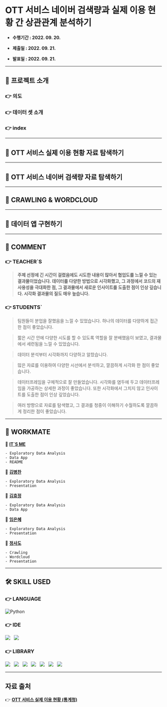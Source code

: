 # OTT 서비스 네이버 검색량과 실제 이용 현황 간 상관관계 분석하기

- **수행기간 : 2022. 09. 20.**

- **제출일 : 2022. 09. 21.**

- **발표일 : 2022. 09. 21.**

---

## 💁 프로젝트 소개

### 👉 의도

### 👉 데이터 셋 소개

### 👉 index

---

## 👀 OTT 서비스 실제 이용 현황 자료 탐색하기

---

## 👀 OTT 서비스 네이버 검색량 자료 탐색하기

---

## 👀 CRAWLING & WORDCLOUD

---

## 👀 데이터 앱 구현하기

---

## 👄 COMMENT

### 👉 TEACHER`S

> **주제 선정에 긴 시간이 걸렸음에도 시도한 내용이 많아서 협업도를 느낄 수 있는 결과물이었습니다. 데이터를 다양한 방법으로 시각화했고, 그 과정에서 코드의 재사용성을 극대화한 점, 그 결과물에서 새로운 인사이트를 도출한 점이 인상 깊습니다. 시각화 결과물의 질도 매우 높습니다.**

### 👉 STUDENTS`

> 팀원들이 분업을 잘했음을 느낄 수 있었습니다. 하나의 데이터를 다양하게 접근한 점이 좋았습니다.

> 짧은 시간 안에 다양한 시도를 할 수 있도록 역할을 잘 분배했음이 보였고, 결과물에서 세련됨을 느낄 수 있었습니다.

> 데이터 분석부터 시각화까지 다양하고 알찼습니다.

> 많은 자료를 이용하여 다양한 시선에서 분석하고, 깔끔하게 시각화 한 점이 좋았습니다.

> 데이터프레임을 구체적으로 잘 만들었습니다. 시각화를 염두에 두고 데이터프레임을 가공하는 상세한 과정이 좋았습니다. 또한 시각화에서 그치지 않고 인사이트를 도출한 점이 인상 깊었습니다.

> 여러 방향으로 자료를 탐색했고, 그 결과를 청중이 이해하기 수월하도록 깔끔하게 정리한 점이 좋았습니다.

---

## 👭 WORKMATE

👨 [**IT`S ME**](https://github.com/jayarnim)

    - Exploratory Data Analysis
    - Data App
    - README
    
👨 [**김병찬**](https://github.com/byeongs1)

    - Exploratory Data Analysis
    - Presentation


👩 [**김효정**](https://github.com/410am)

    - Exploratory Data Analysis
    - Data App

👩 [**임은혜**](https://github.com/ImEunhye)

    - Exploratory Data Analysis
    - Presentation

👨 [**정사도**](https://github.com/sadojeong)

    - Crawling
    - Wordcloud
    - Presentation

---

## 🛠 SKILL USED

### 👉 LANGUAGE

<img alt="Python" src="https://img.shields.io/badge/python%20-%2314354C.svg?style=for-the-badge&logo=python&logoColor=white"/>

### 👉 IDE

<img src="https://img.shields.io/badge/Google%20Colab-F9AB00?style=for-the-badge&logo=Google Colab&logoColor=white"/> &nbsp;
<img src="https://img.shields.io/badge/Visual%20Studio%20Code-4479A1?style=for-the-badge&logo=Visual Studio Code&logoColor=white"/>

### 👉 LIBRARY

<img src="https://img.shields.io/badge/numpy-013243?style=for-the-badge&logo=numpy&logoColor=white"/> &nbsp;
<img src="https://img.shields.io/badge/pandas-150458?style=for-the-badge&logo=pandas&logoColor=white"/> &nbsp;
<img src="https://img.shields.io/badge/selenium-43B02A?style=for-the-badge&logo=Selenium&logoColor=white"/> &nbsp;
<img src="https://img.shields.io/badge/plotly-3F4F75?style=for-the-badge&logo=Plotly&logoColor=white"/> &nbsp;
<img src="https://img.shields.io/badge/folium-77B829?style=for-the-badge&logo=Folium&logoColor=white"/> &nbsp;
<img src="https://img.shields.io/badge/wordcloud-3693F3?style=for-the-badge&logo=iCloud&logoColor=white"/> &nbsp;
<img src="https://img.shields.io/badge/streamlit-FF4B4B?style=for-the-badge&logo=Streamlit&logoColor=white"/>

---

## 자료 출처

👉 [**OTT 서비스 실제 이용 현황 (통계청)**](https://kosis.kr/statHtml/statHtml.do?orgId=405&tblId=DT_405001_I190&conn_path=I2)
